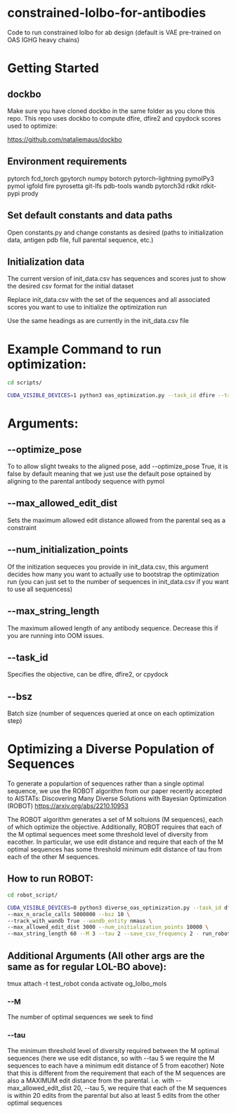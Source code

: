 # constrained-lolbo-for-antibodies
Code to run constrained lolbo for ab design (default is VAE pre-trained on OAS IGHG heavy chains)

# Getting Started 

## dockbo 
Make sure you have cloned dockbo in the same folder as you clone this repo. This repo uses dockbo to compute dfire, dfire2 and cpydock scores used to optimize:

https://github.com/nataliemaus/dockbo

## Environment requirements 
pytorch 
fcd_torch 
gpytorch 
numpy 
botorch 
pytorch-lightning
pymolPy3
pymol 
igfold 
fire
pyrosetta 
git-lfs 
pdb-tools 
wandb 
pytorch3d
rdkit
rdkit-pypi
prody 

## Set default constants and data paths

Open constants.py and change constants as desired 
(paths to initialization data, antigen pdb file, full parental sequence, etc.)

## Initialization data 
The current version of init_data.csv has sequences and scores just to show the desired csv format for the initial dataset 

Replace init_data.csv with the set of the sequences and all associated scores you want to use to initialize the optimization run 

Use the same headings as are currently in the init_data.csv file 

# Example Command to run optimization: 

```Bash
cd scripts/

CUDA_VISIBLE_DEVICES=1 python3 oas_optimization.py --task_id dfire --track_with_wandb True --wandb_entity nmaus --max_allowed_edit_dist 10 --num_initialization_points 10000 --max_string_length 200 --bsz 10 - run_lolbo - done 
```

# Arguments: 
## --optimize_pose 
To to allow slight tweaks to the aligned pose, add --optimize_pose True, it is false by default meaning that we just use the default pose optained by aligning to the parental antibody sequence with pymol 

## --max_allowed_edit_dist
Sets the maximum allowed edit distance allowed from the parental seq as a constraint


## --num_initialization_points
Of the initization sequeces you provide in init_data.csv, this argument decides how many you want to actually use to bootstrap the optimization run (you can just set to the number of sequences in init_data.csv if you want to use all sequencess)

## --max_string_length
The maximum allowed length of any antibody sequence. Decrease this if you are running into OOM issues. 

## --task_id 
Specifies the objective, can be dfire, dfire2, or cpydock 

## --bsz
Batch size (number of sequences queried at once on each optimization step)


# Optimizing a Diverse Population of Sequences
To generate a populartion of sequences rather than a single optimal sequence, 
we use the ROBOT algorithm from our paper recently accepted to AISTATs:
Discovering Many Diverse Solutions with Bayesian Optimization (ROBOT)
https://arxiv.org/abs/2210.10953

The ROBOT algorithm generates a set of M soltuions (M sequences), 
each of which optimize the objective. Additionally, ROBOT requires
that each of the M optimal sequences meet some threshold level of
diversity from eacother. In particular, we use edit distance and require
that each of the M optimal sequences has some threshold minimum edit distance
of tau from each of the other M sequences. 


## How to run ROBOT: 
```Bash
cd robot_script/

CUDA_VISIBLE_DEVICES=0 python3 diverse_oas_optimization.py --task_id dfire \
--max_n_oracle_calls 5000000 --bsz 10 \
--track_with_wandb True --wandb_entity nmaus \
--max_allowed_edit_dist 3000 --num_initialization_points 10000 \
--max_string_length 60 --M 3 --tau 2 --save_csv_frequency 2 - run_robot - done 
```

## Additional Arguments (All other args are the same as for regular LOL-BO above): 
tmux attach -t test_robot 
conda activate og_lolbo_mols

### --M
The number of optimal sequences we seek to find 

### --tau 
The minimum threshold level of diversity required between the M optimal sequences
(here we use edit distance, so with --tau 5 we require the M sequences to each 
have a minimum edit distance of 5 from eacother)
Note that this is different from the requirement that each of the M 
sequences are also a MAXIMUM edit distance from the parental. 
i.e. with --max_allowed_edit_dist 20, --tau 5, we require that 
each of the M sequences is within 20 edits from the parental 
but also at least 5 edits from the other optimal sequences 




